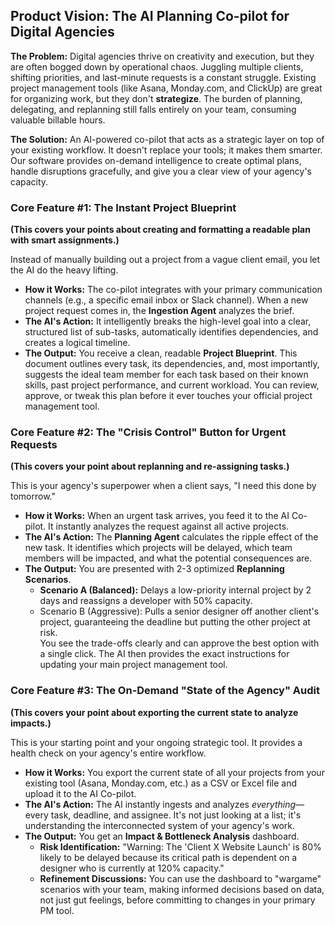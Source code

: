 ## **Product Vision: The AI Planning Co-pilot for Digital Agencies**

**The Problem:** Digital agencies thrive on creativity and execution, but they are often bogged down by operational chaos. Juggling multiple clients, shifting priorities, and last-minute requests is a constant struggle. Existing project management tools (like Asana, Monday.com, and ClickUp) are great for organizing work, but they don't **strategize**. The burden of planning, delegating, and replanning still falls entirely on your team, consuming valuable billable hours.

**The Solution:** An AI-powered co-pilot that acts as a strategic layer on top of your existing workflow. It doesn't replace your tools; it makes them smarter. Our software provides on-demand intelligence to create optimal plans, handle disruptions gracefully, and give you a clear view of your agency's capacity.

### **Core Feature \#1: The Instant Project Blueprint**

**(This covers your points about creating and formatting a readable plan with smart assignments.)**

Instead of manually building out a project from a vague client email, you let the AI do the heavy lifting.

* **How it Works:** The co-pilot integrates with your primary communication channels (e.g., a specific email inbox or Slack channel). When a new project request comes in, the **Ingestion Agent** analyzes the brief.  
* **The AI's Action:** It intelligently breaks the high-level goal into a clear, structured list of sub-tasks, automatically identifies dependencies, and creates a logical timeline.  
* **The Output:** You receive a clean, readable **Project Blueprint**. This document outlines every task, its dependencies, and, most importantly, suggests the ideal team member for each task based on their known skills, past project performance, and current workload. You can review, approve, or tweak this plan before it ever touches your official project management tool.

### **Core Feature \#2: The "Crisis Control" Button for Urgent Requests**

**(This covers your point about replanning and re-assigning tasks.)**

This is your agency's superpower when a client says, "I need this done by tomorrow."

* **How it Works:** When an urgent task arrives, you feed it to the AI Co-pilot. It instantly analyzes the request against all active projects.  
* **The AI's Action:** The **Planning Agent** calculates the ripple effect of the new task. It identifies which projects will be delayed, which team members will be impacted, and what the potential consequences are.  
* **The Output:** You are presented with 2-3 optimized **Replanning Scenarios**.  
  * **Scenario A (Balanced):** Delays a low-priority internal project by 2 days and reassigns a developer with 50% capacity.  
  * Scenario B (Aggressive): Pulls a senior designer off another client's project, guaranteeing the deadline but putting the other project at risk.  
    You see the trade-offs clearly and can approve the best option with a single click. The AI then provides the exact instructions for updating your main project management tool.

### **Core Feature \#3: The On-Demand "State of the Agency" Audit**

**(This covers your point about exporting the current state to analyze impacts.)**

This is your starting point and your ongoing strategic tool. It provides a health check on your agency's entire workflow.

* **How it Works:** You export the current state of all your projects from your existing tool (Asana, Monday.com, etc.) as a CSV or Excel file and upload it to the AI Co-pilot.  
* **The AI's Action:** The AI instantly ingests and analyzes *everything*—every task, deadline, and assignee. It's not just looking at a list; it's understanding the interconnected system of your agency's work.  
* **The Output:** You get an **Impact & Bottleneck Analysis** dashboard.  
  * **Risk Identification:** "Warning: The 'Client X Website Launch' is 80% likely to be delayed because its critical path is dependent on a designer who is currently at 120% capacity."  
  * **Refinement Discussions:** You can use the dashboard to "wargame" scenarios with your team, making informed decisions based on data, not just gut feelings, before committing to changes in your primary PM tool.